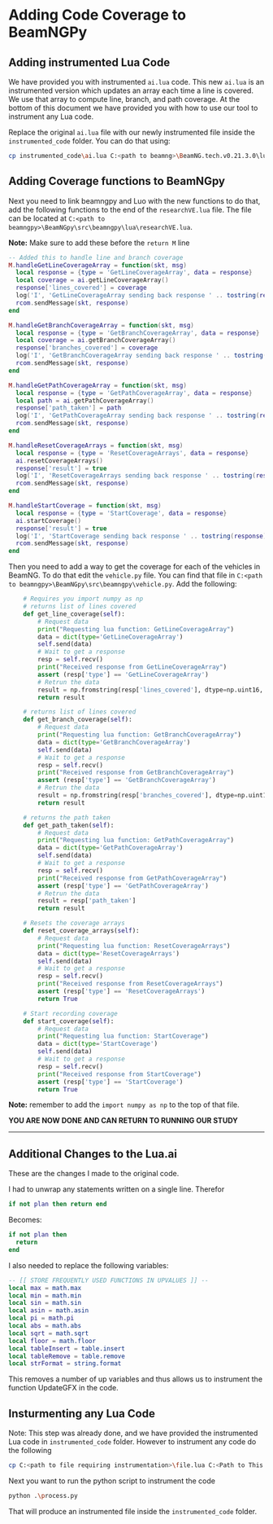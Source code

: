 # Adding Code Coverage to BeamNGPy


## Adding instrumented Lua Code

We have provided you with instrumented `ai.lua` code. This new `ai.lua` is an instrumented version which updates an array each time a line is covered. We use that array to compute line, branch, and path coverage. At the bottom of this document we have provided you with how to use our tool to instrument any Lua code.

Replace the original `ai.lua` file with our newly instrumented file inside the `instrumented_code` folder. You can do that using:
```bash
cp instrumented_code\ai.lua C:<path to beamng>\BeamNG.tech.v0.21.3.0\lua\vehicle\ai.lua 
```

## Adding Coverage functions to BeamNGpy

Next you need to link beamngpy and Luo with the new functions to do that, add the following functions to the end of the `researchVE.lua` file. The file can be located at `C:<path to beamngpy>\BeamNGpy\src\beamngpy\lua\researchVE.lua`. 

**Note:** Make sure to add these before the `return M` line

```lua
-- Added this to handle line and branch coverage
M.handleGetLineCoverageArray = function(skt, msg)
  local response = {type = 'GetLineCoverageArray', data = response}
  local coverage = ai.getLineCoverageArray()
  response['lines_covered'] = coverage
  log('I', 'GetLineCoverageArray sending back response ' .. tostring(response))
  rcom.sendMessage(skt, response)
end

M.handleGetBranchCoverageArray = function(skt, msg)
  local response = {type = 'GetBranchCoverageArray', data = response}
  local coverage = ai.getBranchCoverageArray()
  response['branches_covered'] = coverage
  log('I', 'GetBranchCoverageArray sending back response ' .. tostring(response))
  rcom.sendMessage(skt, response)
end

M.handleGetPathCoverageArray = function(skt, msg)
  local response = {type = 'GetPathCoverageArray', data = response}
  local path = ai.getPathCoverageArray()
  response['path_taken'] = path
  log('I', 'GetPathCoverageArray sending back response ' .. tostring(response))
  rcom.sendMessage(skt, response)
end

M.handleResetCoverageArrays = function(skt, msg)
  local response = {type = 'ResetCoverageArrays', data = response}
  ai.resetCoverageArrays()
  response['result'] = true
  log('I', 'ResetCoverageArrays sending back response ' .. tostring(response))
  rcom.sendMessage(skt, response)
end

M.handleStartCoverage = function(skt, msg)
  local response = {type = 'StartCoverage', data = response}
  ai.startCoverage()
  response['result'] = true
  log('I', 'StartCoverage sending back response ' .. tostring(response))
  rcom.sendMessage(skt, response)
end
```

Then you need to add a way to get the coverage for each of the vehicles in BeamNG. To do that edit the `vehicle.py` file. You can find that file in `C:<path to beamngpy>\BeamNGpy\src\beamngpy\vehicle.py`. Add the following:

```python
    # Requires you import numpy as np
    # returns list of lines covered
    def get_line_coverage(self):
        # Request data
        print("Requesting lua function: GetLineCoverageArray")
        data = dict(type='GetLineCoverageArray')
        self.send(data)
        # Wait to get a response
        resp = self.recv()
        print("Received response from GetLineCoverageArray")
        assert (resp['type'] == 'GetLineCoverageArray')
        # Retrun the data
        result = np.fromstring(resp['lines_covered'], dtype=np.uint16, sep=' ')
        return result

    # returns list of lines covered
    def get_branch_coverage(self):
        # Request data
        print("Requesting lua function: GetBranchCoverageArray")
        data = dict(type='GetBranchCoverageArray')
        self.send(data)
        # Wait to get a response
        resp = self.recv()
        print("Received response from GetBranchCoverageArray")
        assert (resp['type'] == 'GetBranchCoverageArray')
        # Retrun the data
        result = np.fromstring(resp['branches_covered'], dtype=np.uint16, sep=' ')
        return result

    # returns the path taken
    def get_path_taken(self):
        # Request data
        print("Requesting lua function: GetPathCoverageArray")
        data = dict(type='GetPathCoverageArray')
        self.send(data)
        # Wait to get a response
        resp = self.recv()
        print("Received response from GetPathCoverageArray")
        assert (resp['type'] == 'GetPathCoverageArray')
        # Retrun the data
        result = resp['path_taken']
        return result

    # Resets the coverage arrays
    def reset_coverage_arrays(self):
        # Request data
        print("Requesting lua function: ResetCoverageArrays")
        data = dict(type='ResetCoverageArrays')
        self.send(data)
        # Wait to get a response
        resp = self.recv()
        print("Received response from ResetCoverageArrays")
        assert (resp['type'] == 'ResetCoverageArrays')
        return True

    # Start recording coverage
    def start_coverage(self):
        # Request data
        print("Requesting lua function: StartCoverage")
        data = dict(type='StartCoverage')
        self.send(data)
        # Wait to get a response
        resp = self.recv()
        print("Received response from StartCoverage")
        assert (resp['type'] == 'StartCoverage')
        return True
```

**Note:** remember to add the `import numpy as np` to the top of that file.

**YOU ARE NOW DONE AND CAN RETURN TO RUNNING OUR STUDY**

---
## Additional Changes to the Lua.ai

These are the changes I made to the original code.

I had to unwrap any statements written on a single line. Therefor

```lua
if not plan then return end
```

Becomes:
```lua
if not plan then
  return
end
```

I also needed to replace the following variables:
```lua
-- [[ STORE FREQUENTLY USED FUNCTIONS IN UPVALUES ]] --
local max = math.max
local min = math.min
local sin = math.sin
local asin = math.asin
local pi = math.pi
local abs = math.abs
local sqrt = math.sqrt
local floor = math.floor
local tableInsert = table.insert
local tableRemove = table.remove
local strFormat = string.format
```

This removes a number of up variables and thus allows us to instrument the function UpdateGFX in the code.


## Insturmenting any Lua Code

Note: This step was already done, and we have provided the instrumented Lua code in `instrumented_code` folder. However to instrument any code do the following

```bash
cp C:<path to file requiring instrumentation>\file.lua C:<Path to This Repo>\PhysicalCoverageBeamNG\InstrumentCode\original_code\file.lua
```

Next you want to run the python script to instrument the code
```bash
python .\process.py
```

That will produce an instrumented file inside the `instrumented_code` folder. 
